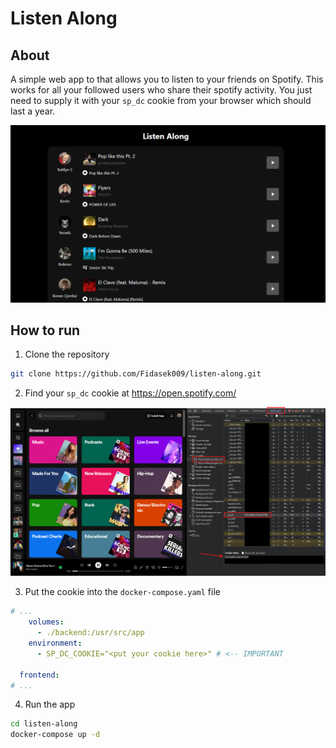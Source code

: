 # Listen Along

## About

A simple web app to that allows you to listen to your friends on Spotify. This works for all your followed users who share their spotify activity. You just need to supply it with your `sp_dc` cookie from your browser which should last a year.

![](img/listen-along-screenshot.png)

## How to run

1. Clone the repository

```bash
git clone https://github.com/Fidasek009/listen-along.git
```

2. Find your `sp_dc` cookie at https://open.spotify.com/

![](img/sp_dc-cookie.png)

3. Put the cookie into the `docker-compose.yaml` file

```yaml
# ...
    volumes:
      - ./backend:/usr/src/app
    environment:
      - SP_DC_COOKIE="<put your cookie here>" # <-- IMPORTANT

  frontend:
# ...
```

4. Run the app

```bash
cd listen-along
docker-compose up -d
```
